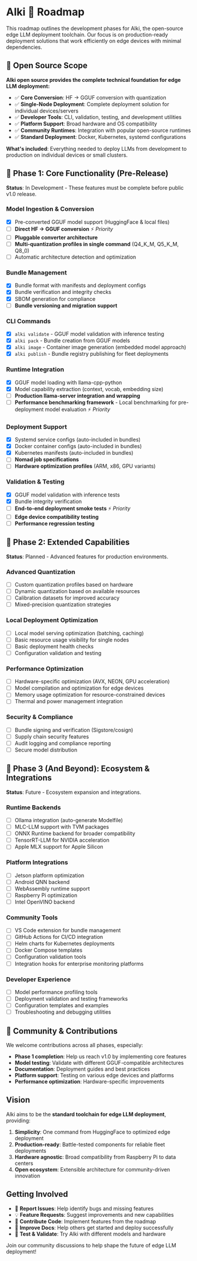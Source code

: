# Alki 🌊 Roadmap

This roadmap outlines the development phases for Alki, the open-source edge LLM deployment toolchain. Our focus is on production-ready deployment solutions that work efficiently on edge devices with minimal dependencies.

## 🎯 Open Source Scope

**Alki open source provides the complete technical foundation for edge LLM deployment:**

- ✅ **Core Conversion**: HF → GGUF conversion with quantization
- ✅ **Single-Node Deployment**: Complete deployment solution for individual devices/servers
- ✅ **Developer Tools**: CLI, validation, testing, and development utilities  
- ✅ **Platform Support**: Broad hardware and OS compatibility
- ✅ **Community Runtimes**: Integration with popular open-source runtimes
- ✅ **Standard Deployment**: Docker, Kubernetes, systemd configurations

**What's included**: Everything needed to deploy LLMs from development to production on individual devices or small clusters.

## 🎯 Phase 1: Core Functionality (Pre-Release)

**Status**: In Development - These features must be complete before public v1.0 release.

### Model Ingestion & Conversion
- [x] Pre-converted GGUF model support (HuggingFace & local files)
- [ ] **Direct HF → GGUF conversion** ⚡ *Priority*
- [ ] **Pluggable converter architecture**
- [ ] **Multi-quantization profiles in single command** (Q4_K_M, Q5_K_M, Q8_0)
- [ ] Automatic architecture detection and optimization

### Bundle Management
- [x] Bundle format with manifests and deployment configs
- [x] Bundle verification and integrity checks
- [x] SBOM generation for compliance
- [ ] **Bundle versioning and migration support**

### CLI Commands
- [x] `alki validate` - GGUF model validation with inference testing
- [x] `alki pack` - Bundle creation from GGUF models
- [x] `alki image` - Container image generation (embedded model approach)
- [x] `alki publish` - Bundle registry publishing for fleet deployments

### Runtime Integration
- [x] GGUF model loading with llama-cpp-python
- [x] Model capability extraction (context, vocab, embedding size)
- [ ] **Production llama-server integration and wrapping**
- [ ] **Performance benchmarking framework** - Local benchmarking for pre-deployment model evaluation ⚡ *Priority*

### Deployment Support
- [x] Systemd service configs (auto-included in bundles)
- [x] Docker container configs (auto-included in bundles)
- [x] Kubernetes manifests (auto-included in bundles)
- [ ] **Nomad job specifications**
- [ ] **Hardware optimization profiles** (ARM, x86, GPU variants)

### Validation & Testing
- [x] GGUF model validation with inference tests
- [x] Bundle integrity verification
- [ ] **End-to-end deployment smoke tests** ⚡ *Priority*
- [ ] **Edge device compatibility testing**
- [ ] **Performance regression testing**

## 🚀 Phase 2: Extended Capabilities

**Status**: Planned - Advanced features for production environments.

### Advanced Quantization
- [ ] Custom quantization profiles based on hardware
- [ ] Dynamic quantization based on available resources
- [ ] Calibration datasets for improved accuracy
- [ ] Mixed-precision quantization strategies

### Local Deployment Optimization
- [ ] Local model serving optimization (batching, caching)
- [ ] Basic resource usage visibility for single nodes
- [ ] Basic deployment health checks
- [ ] Configuration validation and testing

### Performance Optimization
- [ ] Hardware-specific optimization (AVX, NEON, GPU acceleration)
- [ ] Model compilation and optimization for edge devices
- [ ] Memory usage optimization for resource-constrained devices
- [ ] Thermal and power management integration

### Security & Compliance
- [ ] Bundle signing and verification (Sigstore/cosign)
- [ ] Supply chain security features
- [ ] Audit logging and compliance reporting
- [ ] Secure model distribution

## 🔌 Phase 3 (And Beyond): Ecosystem & Integrations

**Status**: Future - Ecosystem expansion and integrations.

### Runtime Backends
- [ ] Ollama integration (auto-generate Modelfile)
- [ ] MLC-LLM support with TVM packages
- [ ] ONNX Runtime backend for broader compatibility
- [ ] TensorRT-LLM for NVIDIA acceleration
- [ ] Apple MLX support for Apple Silicon

### Platform Integrations
- [ ] Jetson platform optimization
- [ ] Android QNN backend
- [ ] WebAssembly runtime support
- [ ] Raspberry Pi optimization
- [ ] Intel OpenVINO backend

### Community Tools
- [ ] VS Code extension for bundle management
- [ ] GitHub Actions for CI/CD integration
- [ ] Helm charts for Kubernetes deployments
- [ ] Docker Compose templates
- [ ] Configuration validation tools
- [ ] Integration hooks for enterprise monitoring platforms

### Developer Experience
- [ ] Model performance profiling tools
- [ ] Deployment validation and testing frameworks
- [ ] Configuration templates and examples
- [ ] Troubleshooting and debugging utilities

## 🎪 Community & Contributions

We welcome contributions across all phases, especially:

- **Phase 1 completion**: Help us reach v1.0 by implementing core features
- **Model testing**: Validate with different GGUF-compatible architectures
- **Documentation**: Deployment guides and best practices
- **Platform support**: Testing on various edge devices and platforms
- **Performance optimization**: Hardware-specific improvements

## Vision

Alki aims to be the **standard toolchain for edge LLM deployment**, providing:

1. **Simplicity**: One command from HuggingFace to optimized edge deployment
2. **Production-ready**: Battle-tested components for reliable fleet deployments  
3. **Hardware agnostic**: Broad compatibility from Raspberry Pi to data centers
4. **Open ecosystem**: Extensible architecture for community-driven innovation

## Getting Involved

- 🐛 **Report Issues**: Help identify bugs and missing features
- 💡 **Feature Requests**: Suggest improvements and new capabilities
- 🔧 **Contribute Code**: Implement features from the roadmap
- 📖 **Improve Docs**: Help others get started and deploy successfully
- 🧪 **Test & Validate**: Try Alki with different models and hardware

Join our community discussions to help shape the future of edge LLM deployment!